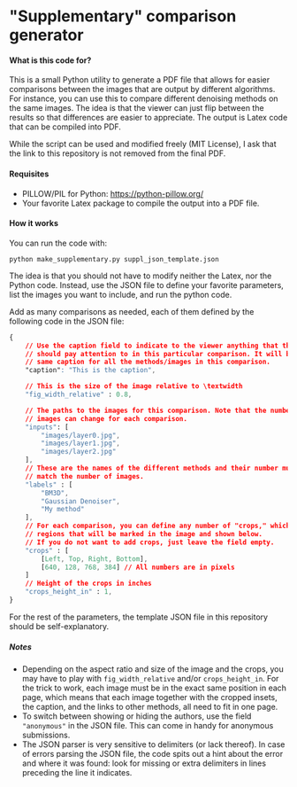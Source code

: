 # "Supplementary" comparison generator

#### What is this code for? ####
This is a small Python utility to generate a PDF file that allows for easier comparisons between the images that are output by different algorithms. For instance, you can use this to compare different denoising methods on the same images. The idea is that the viewer can just flip between the results so that differences are easier to appreciate. The output is Latex code that can be compiled into PDF.

While the script can be used and modified freely (MIT License), I ask that the link to this repository is not removed from the final PDF.

#### Requisites ####
* PILLOW/PIL for Python: https://python-pillow.org/
* Your favorite Latex package to compile the output into a PDF file.

#### How it works ####
You can run the code with:

```python make_supplementary.py suppl_json_template.json​```

The idea is that you should not have to modify neither the Latex, nor the Python code. Instead, use the JSON file to define your favorite parameters, list the images you want to include, and run the python code.

Add as many comparisons as needed, each of them defined by the following code in the JSON file: 
```css
{
    // Use the caption field to indicate to the viewer anything that they
    // should pay attention to in this particular comparison. It will be the
    // same caption for all the methods/images in this comparison.
    "caption": "This is the caption",

    // This is the size of the image relative to \textwidth
    "fig_width_relative" : 0.8,

    // The paths to the images for this comparison. Note that the number of
    // images can change for each comparison.
    "inputs": [
        "images/layer0.jpg",
        "images/layer1.jpg",
        "images/layer2.jpg"
    ],
    // These are the names of the different methods and their number must
    // match the number of images.
    "labels" : [
        "BM3D",
        "Gaussian Denoiser",
        "My method"
    ],
    // For each comparison, you can define any number of "crops," which are
    // regions that will be marked in the image and shown below. 
    // If you do not want to add crops, just leave the field empty.
    "crops" : [
        [Left, Top, Right, Bottom],
        [640, 128, 768, 384] // All numbers are in pixels
    ]
    // Height of the crops in inches
    "crops_height_in" : 1, 
}
```

For the rest of the parameters, the template JSON file in this repository should be self-explanatory.

##### Notes #####
* Depending on the aspect ratio and size of the image and the crops, you may have to play with `fig_width_relative` and/or `crops_height_in`. For the trick to work, each image must be in the exact same position in each page, which means that each image together with the cropped insets, the caption, and the links to other methods, all need to fit in one page.
* To switch between showing or hiding the authors, use the field ```"anonymous"``` in the JSON file. This can come in handy for anonymous submissions.
* The JSON parser is very sensitive to delimiters (or lack thereof). In case of errors parsing the JSON file, the code spits out a hint about the error and where it was found: look for missing or extra delimiters in lines preceding the line it indicates.
 

